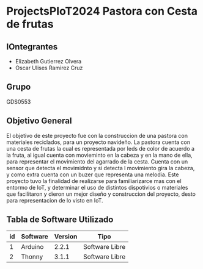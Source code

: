 # ProjectsPIoT2024 Pastora con Cesta de frutas

## IOntegrantes
- Elizabeth Gutierrez Olvera
- Oscar Ulises Ramirez Cruz

## Grupo
GDS0553

## Objetivo General
El objetivo de este proyecto fue con la construccion de una pastora con materiales reciclados, para un proyecto navideño. La pastora cuenta con una cesta de frutas la cual es representada por leds de color de acuerdo a la fruta, al igual cuenta con movieminto en la cabeza y en la mano de ella, para representar el movimiento del agarrado de la cesta. Cuenta con un sensor que detecta el movimidnto y si detecta l movimiento gira la cabeza, y como extra cuenta con un buzer que representa una melodia. Este proyecto tuvo la finalidad de realizarse para familiarizarce mas con el entormo de IoT, y determinar el uso de distintos dispotivios o materiales que facilitaron y dieron un mejor diseño y construccion del proyecto, desto para representacion de lo visto en IoT.

## Tabla de Software Utilizado 
|id|Software|Version|Tipo|
|--|--|--|--|
|1|Arduino|2.2.1|Software Libre|
|2|Thonny|3.1.1|Software Libre|
